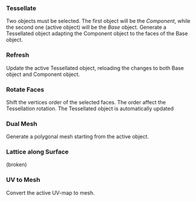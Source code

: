 ### Tessellate
Two objects must be selected. The first object will be the _Component_, while the second one (active object) will be the _Base_ object.
Generate a Tessellated object adapting the Component object to the faces of the Base object.
### Refresh
Update the active Tessellated object, reloading the changes to both Base object and Component object.
### Rotate Faces
Shift the vertices order of the selected faces. The order affect the Tessellation rotation. The Tessellated object is automatically updated
### Dual Mesh
Generate a polygonal mesh starting from the active object. 
### Lattice along Surface
(broken)
### UV to Mesh
Convert the active UV-map to mesh. 

